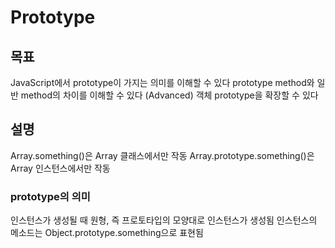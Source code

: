 # Prototype

## 목표

JavaScript에서 prototype이 가지는 의미를 이해할 수 있다
prototype method와 일반 method의 차이를 이해할 수 있다
(Advanced) 객체 prototype을 확장할 수 있다

## 설명

Array.something()은 Array 클래스에서만 작동
Array.prototype.something()은 Array 인스턴스에서만 작동

### prototype의 의미

인스턴스가 생성될 때 원형, 즉 프로토타입의 모양대로 인스턴스가 생성됨
인스턴스의 메소드는 Object.prototype.something으로 표현됨

